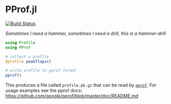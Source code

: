 # PProf.jl

[![Build Status](https://travis-ci.com/vchuravy/PProf.jl.svg?branch=master)](https://travis-ci.com/vchuravy/PProf.jl)


*Sometimes I need a hammer, sometimes I need a drill, this is a hammer-drill*

```julia
using Profile
using PProf

# collect a profile
@profile peakflops()

# write profile to pprof format
pprof()
```
This produces a file called `profile.pb.gz` that can be read by [`pprof`](https://github.com/google/pprof).
For usage examples see the pprof docs: https://github.com/google/pprof/blob/master/doc/README.md
